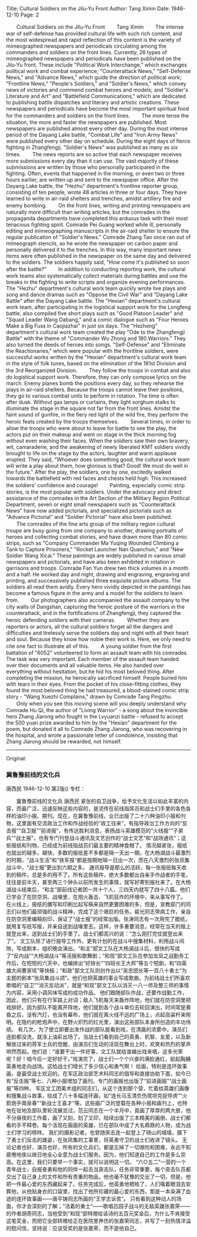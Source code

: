Title: Cultural Soldiers on the Jilu-Yu Front
Author: Tang Ximin
Date: 1946-12-10
Page: 2

　　Cultural Soldiers on the Jilu-Yu Front
　　Tang Ximin
　　The intense war of self-defense has provided cultural life with such rich content, and the most widespread and rapid reflection of this content is the variety of mimeographed newspapers and periodicals circulating among the commanders and soldiers on the front lines. Currently, 26 types of mimeographed newspapers and periodicals have been published on the Jilu-Yu front. These include "Political Work Interchange," which exchanges political work and combat experience; "Counterattack News," "Self-Defense News," and "Advance News," which guide the direction of political work; "Frontline News," "People's Soldiers," and "Soldier's News," which convey news of victories and commend combat heroes and models; and "Soldier's Literature and Art" and "Battlefield Communications," which are dedicated to publishing battle dispatches and literary and artistic creations. These newspapers and periodicals have become the most important spiritual food for the commanders and soldiers on the front lines.
　　The more tense the situation, the more and faster the newspapers are published. Most newspapers are published almost every other day. During the most intense period of the Dayang Lake battle, "Combat Life" and "Iron Army News" were published every other day on schedule. During the eight days of fierce fighting in Zhangfengji, "Soldier's News" was published as many as six times.
　　The news reports are so active that each newspaper receives more submissions every day than it can use. The vast majority of these submissions are written by those who personally participated in the fighting. Often, events that happened in the morning, or even two or three hours earlier, are written up and sent to the newspaper office. After the Dayang Lake battle, the "Hezhu" department's frontline reporter group, consisting of ten people, wrote 48 articles in three or four days. They have learned to write in air-raid shelters and trenches, amidst artillery fire and enemy bombing.
　　On the front lines, writing and printing newspapers are naturally more difficult than writing articles, but the comrades in the propaganda departments have completed this arduous task with their most tenacious fighting spirit. Comrade Pei Guang worked while ill, personally editing and mimeographing manuscripts in the air-raid shelter to ensure the regular publication of "Soldier's News." Comrade Zhang Tao once ran out of mimeograph stencils, so he wrote the newspaper on carbon paper and personally delivered it to the trenches. In this way, many important news items were often published in the newspaper on the same day and delivered to the soldiers. The soldiers happily said, "How come it's published so soon after the battle?"
　　In addition to conducting reporting work, the cultural work teams also systematically collect materials during battles and use the breaks in the fighting to write scripts and organize evening performances. The "Hezhu" department's cultural work team quickly wrote live plays and song and dance dramas such as "Oppose the Civil War" and "Dayang Lake Battle" after the Dayang Lake battle. The "Hexian" department's cultural work team, after participating in the logistical support work for the Longfeng battle, also compiled five short plays such as "Good Platoon Leader" and "Squad Leader Wang Dabang," and a comic dialogue such as "Four Heroes Make a Big Fuss in Caojiazhai" in just six days. The "Hezheng" department's cultural work team created the play "Ode to the Zhangfengji Battle" with the theme of "Commander Wu Zhong and 180 Warriors." They also turned the deeds of heroes into songs. "Self-Defense" and "Eliminate the Reactionaries," which were popular with the frontline soldiers, were successful works written by the "Hexian" department's cultural work team in the style of folk tunes, based on the elimination of the 181st Division and the 3rd Reorganized Division.
　　They follow the troops in combat and also do logistical support work. Therefore, they can only compose lyrics on the march. Enemy planes bomb the positions every day, so they rehearse the plays in air-raid shelters. Because the troops cannot leave their positions, they go to various combat units to perform in rotation. The time is often after dusk. Without gas lamps or curtains, they light sorghum stalks to illuminate the stage in the square not far from the front lines. Amidst the faint sound of gunfire, in the fiery red light of the wild fire, they perform the heroic feats created by the troops themselves.
　　Several times, in order to allow the troops who were about to leave for battle to see the play, the actors put on their makeup and went on stage in the thick morning fog without even washing their faces. When the soldiers saw their own bravery, wit, camaraderie, and the awakening of newly liberated KMT soldiers vividly brought to life on the stage by the actors, laughter and warm applause erupted. They said, "Whoever does something good, the cultural work team will write a play about them, how glorious is that? Good! We must do well in the future." After the play, the soldiers, one by one, excitedly walked towards the battlefield with red faces and chests held high. This increased the soldiers' confidence and courage!
　　Painting, especially comic strip stories, is the most popular with soldiers. Under the advocacy and direct assistance of the comrades in the Art Section of the Military Region Political Department, seven or eight small newspapers such as "Counterattack News" have now added pictorials, and specialized pictorials such as "Advance Pictorial" and "Soldier Pictorial" have also been published.
　　The comrades of the fine arts group of the military region cultural troupe are busy going from one company to another, drawing portraits of heroes and collecting combat stories, and have drawn more than 80 comic strips, such as "Company Commander Ma Yuqing Wounded Climbing a Tank to Capture Prisoners," "Rocket Launcher Nan Quanchun," and "New Soldier Wang Xicai." These paintings are widely published in various small newspapers and pictorials, and have also been exhibited in rotation in garrisons and troops. Comrade Fan Yun drew two thick volumes in a month and a half. He worked day and night, drawing and engraving, engraving and printing, and successively published three exquisite picture albums. The soldiers all read them avidly. Every hero vividly depicted in the paintings has become a famous figure in the army and a model for the soldiers to learn from.
　　Our photographers also accompanied the assault company to the city walls of Dangshan, capturing the heroic posture of the warriors in the counterattack, and in the fortifications of Zhangfengji, they captured the heroic defending soldiers with their cameras.
　　Whether they are reporters or actors, all the cultural soldiers forget all the dangers and difficulties and tirelessly serve the soldiers day and night with all their heart and soul. Because they know how noble their work is. Here, we only need to cite one fact to illustrate all of this.
　　A young soldier from the first battalion of "6052" volunteered to form an assault team with his comrades. The task was very important. Each member of the assault team handed over their documents and all valuable items. He also handed over everything without hesitation, but he hid his most beloved thing. After completing the mission, he heroically sacrificed himself. People buried him with tears in their eyes. From the pocket of his close-fitting clothes, they found the most beloved thing he had treasured, a blood-stained comic strip story - "Wang Xuezhi Complains," drawn by Comrade Tang Pingzhu.
　　Only when you see this moving scene will you deeply understand why Comrade Hu Qi, the author of "Living Warrior" - a song about the invincible hero Zhang Jiarong who fought in the Lvyuanzi battle - refused to accept the 500 yuan prize awarded to him by the "Hexian" department for the poem, but donated it all to Comrade Zhang Jiarong, who was recovering in the hospital, and wrote a passionate letter of condolence, insisting that Zhang Jiarong should be rewarded, not himself.



<hr /> 

Original: 


### 冀鲁豫前线的文化兵
唐西民
1946-12-10
第2版()
专栏：

　　冀鲁豫前线的文化兵
    唐西民
    紧张的自卫战争，给予文化生活以如此丰富的内容，而最广泛、迅速反映这些内容的，是流传在前线指挥员和战士们手里的各色各样的油印小报、期刊。现在，在冀鲁豫前线，业已出版了二十六种油印小报和刊物，这里面有交流政治工作和作战经验的“政工往来”，有指导政治工作方向的“反击报”“自卫报”“前进报”，有传达胜利消息，表扬战斗英雄模范的“火线报”“子弟兵”“战士报”，也有专门刊登战斗通讯及文艺创作的“战士文艺”和“战场通讯”；这些报纸和刊物，已经成为前线指战员们最主要的精神食粮了。
    情况越紧张，报纸也就出的越多，越快，多数的报纸差不多都是隔一天出一期，在大杨湖战斗最激烈的时期，“战斗生活”和“铁军报”都是按期地隔一日出一次，而在八天激烈的张凤集战斗中，“战士报”更出到六期之多。
    通讯报导是那么的活跃，每一张报纸每天收到的稿件，总是多的用不了。所有这些稿件，绝大多数都出自亲手作战者的手笔，往往是前半天，甚至两三个钟头以前所发生的事情，就写好寄到报社来了。在大杨湖战斗结束后，“和主”部前线记者团一共十个人，三四天内就写了四十八篇。他们已学会了在防空洞、战壕里，在炮火轰击、飞机狂炸的环境中，来从事写作了。
    在火线上，报纸的膳写和印刷比起写稿来自然更要困难的多，但是，宣教部门的同志们以他们最顽强的战斗精神，完成了这个艰巨的任务。裴光同志带病工作，亲自在防空洞里编稿刻印，保证了“战士报”的经常出版。张涛同志有一次用完了腊纸，就用复写纸写报，并亲自送到战壕里去。这样，许多重要消息，经常在当天的报上就登出来，送到战士们的手里了。战士们都高兴的说：“怎么刚打完仗就登出来了”。
    文工队除了进行报导工作外，更有计划的在战斗中搜集材料，利用战斗间隙，写成剧本，组织晚会演出。“和主”部文工队在大杨湖战斗后，很快的写成了“反内战”“大杨湖战斗”等活报和歌舞剧；“和现”部文工队在参加龙凤之战勤务工作后，在短短的六天中，也编排出“好排长”“四班长王大邦”等五个短剧，和“四英雄大闹曹家垓”等快板；“和政”部文工队则创作出以“吴忠团长等一百八十勇士”为主题的剧本“张凤集战斗颂”。他们也把英雄的事业写成歌曲，为前线战士们所喜欢歌唱的“自卫”“消灭反动派”，就是“和现”部文工队以消灭一八一师及整三师的事情为内容，采用小调风味写成的成功作品。
    他们跟随部队作战，还要作战勤工作，因此，他们只有在行军路上对词；敌人飞机每天来轰炸阵地，他们就在防空洞里把戏排好。因为部队不能离开阵地，他们就到各个战斗单位去轮回演出，时间常是黄昏之后，没有汽灯，也没有幕布，他们就在离火线不远的广场上，点起高粱杆来照明。在隐约的枪炮声中，在野火炽烈的红光里，演出这些部队本身所创造的丰功伟绩。
    有几次，为了使立即要出发作战的部队能看到戏，在清晨的浓雾中，演员们连脸都没洗，就涂上油彩出场了。当战士们看到自己的英勇、机智、友爱，以及新解放过来的蒋军士兵的觉醒，由演员们生动的活现在舞台上时，欢笑和热烈的掌声哄然而起。他们说：“谁要干出一件好事，文工队就给谁编出戏来唱，这多光荣呢？好！咱今后一定好好干。”戏演完了，战士们一个个兴奋的满脸通红，挺起胸脯英勇地走向战场。这给战士们增长了多少信心和勇气啊！
    绘画，特别是连环故事画，是最受战士欢迎的。在军区政治部艺术科同志的倡导和直接协助下面，如今已有“反击报”等七、八种小报增加了画刊，专门的画报也出版了“前进画报”“战士画报”等四种。
    军区文工团美术组的同志们，从这个连到那个营，忙着给英雄们画像和搜集战斗故事，绘成了八十多幅连环画，如“连长马玉清负伤爬坦克捉俘虏”“火箭炮手南泉春”“新战士王喜才”等。这些画广泛的登载在各种小报和画刊上，也特地在驻地及部队里轮流展览过。范云同志在一个半月中，竟画了厚厚的两大册，他不分昼夜的工作着，画了又刻，刻了又印，陆续出版了三本精美的画册。战士们都看的手不释卷。每个活现在画面的英雄，已在部队中成了大名鼎鼎的人物，成为战士们学习的榜样。
    我们的摄影记者，也曾随突击连一起登上了砀山的城墙，摄下了勇士们反击的雄姿，在张凤集的工事里，将英勇守卫的战士们收进了镜头。
    无论记者也好，演员也好，所有的文化兵们，都是忘掉了一切艰险和困难，永远不知疲倦地夜以继日地全心全意为战士们服务。因为，他们知道自己的工作是多么崇高。在这里，我们只要举一个事实，就可以说明这一切。
    “六○五二”一营的一个青年战士，自报奋勇和他的同伴一起去当突击队，任务非常重要，每个突击队员都交出了自己身上的文件和所有贵重的物品，他也毫不犹豫的交出了一切，但是，他把一件最心爱的东西藏起来了。任务完成后，他英勇地牺牲了，人们噙着眼泪去安葬他，从他贴身衣的口袋里，找出了他所珍藏的最心爱的东西，那是一本染满了血迹的连环故事画——唐平铸同志所画的“王学志诉苦”。
    只有看到这种动人的场面，你才会深刻的了解；“活着的勇士”——歌唱吕园子战斗的无敌英雄张嘉荣——的作者胡奇同志，当他受到“和现”部特赠给该诗的五百元奖金后，为什么不肯接受这笔奖金，而把它全部转赠给正在医院里养伤的张嘉荣同志，并写了一封热情洋溢的慰问信，坚持说：应该受奖的是张嘉荣，而不是他自己。
